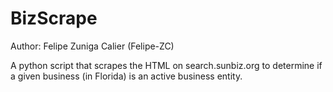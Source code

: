# BizScrape

Author: Felipe Zuniga Calier (Felipe-ZC)  

A python script that scrapes the HTML on search.sunbiz.org to determine if a
given business (in Florida) is an active business entity. 
